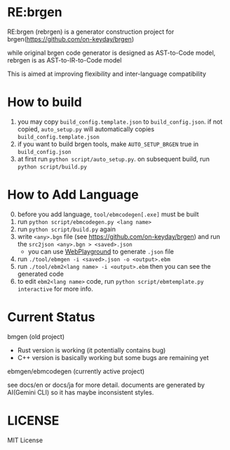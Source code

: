 # RE:brgen

RE:brgen (rebrgen) is a generator construction project for brgen(https://github.com/on-keyday/brgen)

while original brgen code generator is designed as AST-to-Code model,
rebrgen is as AST-to-IR-to-Code model

This is aimed at improving flexibility and inter-language compatibility

# How to build

1. you may copy `build_config.template.json` to `build_config.json`. if not copied, `auto_setup.py` will automatically copies `build_config.template.json`
2. if you want to build brgen tools, make `AUTO_SETUP_BRGEN` true in `build_config.json`
3. at first run `python script/auto_setup.py`. on subsequent build, run `python script/build.py`

# How to Add Language

0. before you add language, `tool/ebmcodegen[.exe]` must be built
1. run `python script/ebmcodegen.py <lang name>`
2. run `python script/build.py` again
3. write `<any>.bgn` file (see https://github.com/on-keyday/brgen) and run the `src2json <any>.bgn > <saved>.json`
   - you can use [WebPlayground](https://on-keyday.github.io/brgen/#code=Zm9ybWF0IERhdGE6DQogICAgbGVuIDp1OA0KICAgIGRhdGEgOltsZW5ddTgNCg&lang=json+ast) to generate `.json` file
4. run `./tool/ebmgen -i <saved>.json -o <output>.ebm`
5. run `./tool/ebm2<lang name> -i <output>.ebm` then you can see the generated code
6. to edit `ebm2<lang name>` code, run `python script/ebmtemplate.py interactive` for more info.

# Current Status

bmgen (old project)

- Rust version is working (it potentially contains bug)
- C++ version is basically working but some bugs are remaining yet

ebmgen/ebmcodegen (currently active project)

see docs/en or docs/ja for more detail.
documents are generated by AI(Gemini CLI) so it has maybe inconsistent styles.

# LICENSE

MIT License
